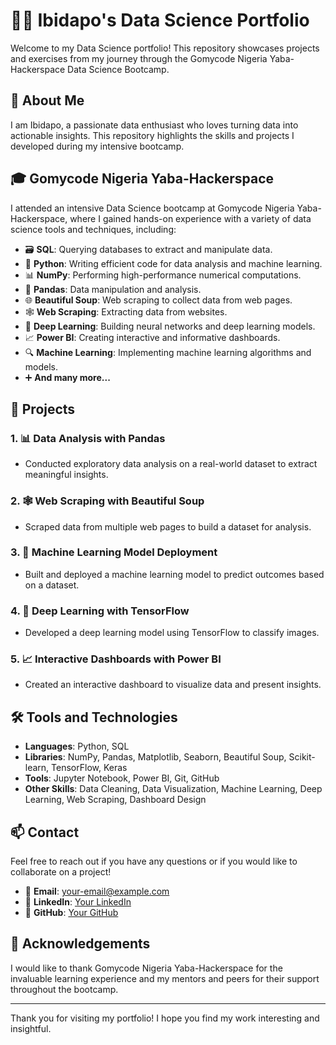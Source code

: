 # 🧑‍💻 Ibidapo's Data Science Portfolio

Welcome to my Data Science portfolio! This repository showcases projects and exercises from my journey through the Gomycode Nigeria Yaba-Hackerspace Data Science Bootcamp.

## 🚀 About Me

I am Ibidapo, a passionate data enthusiast who loves turning data into actionable insights. This repository highlights the skills and projects I developed during my intensive bootcamp.

## 🎓 Gomycode Nigeria Yaba-Hackerspace

I attended an intensive Data Science bootcamp at Gomycode Nigeria Yaba-Hackerspace, where I gained hands-on experience with a variety of data science tools and techniques, including:

- 🗃️ **SQL**: Querying databases to extract and manipulate data.
- 🐍 **Python**: Writing efficient code for data analysis and machine learning.
- 📊 **NumPy**: Performing high-performance numerical computations.
- 🐼 **Pandas**: Data manipulation and analysis.
- 🌐 **Beautiful Soup**: Web scraping to collect data from web pages.
- 🕸️ **Web Scraping**: Extracting data from websites.
- 🤖 **Deep Learning**: Building neural networks and deep learning models.
- 📈 **Power BI**: Creating interactive and informative dashboards.
- 🔍 **Machine Learning**: Implementing machine learning algorithms and models.
- ➕ **And many more...**

## 📂 Projects

### 1. 📊 Data Analysis with Pandas
- Conducted exploratory data analysis on a real-world dataset to extract meaningful insights.

### 2. 🕸️ Web Scraping with Beautiful Soup
- Scraped data from multiple web pages to build a dataset for analysis.

### 3. 🤖 Machine Learning Model Deployment
- Built and deployed a machine learning model to predict outcomes based on a dataset.

### 4. 🧠 Deep Learning with TensorFlow
- Developed a deep learning model using TensorFlow to classify images.

### 5. 📈 Interactive Dashboards with Power BI
- Created an interactive dashboard to visualize data and present insights.

## 🛠️ Tools and Technologies

- **Languages**: Python, SQL
- **Libraries**: NumPy, Pandas, Matplotlib, Seaborn, Beautiful Soup, Scikit-learn, TensorFlow, Keras
- **Tools**: Jupyter Notebook, Power BI, Git, GitHub
- **Other Skills**: Data Cleaning, Data Visualization, Machine Learning, Deep Learning, Web Scraping, Dashboard Design

## 📫 Contact

Feel free to reach out if you have any questions or if you would like to collaborate on a project!

- 📧 **Email**: your-email@example.com
- 💼 **LinkedIn**: [Your LinkedIn](link-to-your-linkedin)
- 🐙 **GitHub**: [Your GitHub](link-to-your-github)

## 🌟 Acknowledgements

I would like to thank Gomycode Nigeria Yaba-Hackerspace for the invaluable learning experience and my mentors and peers for their support throughout the bootcamp.

---

Thank you for visiting my portfolio! I hope you find my work interesting and insightful.

